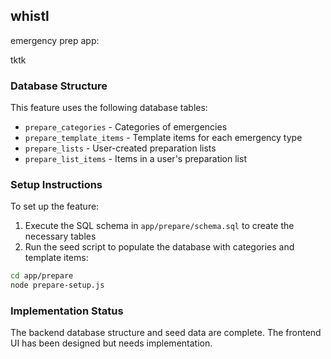 ## whistl

emergency prep app:

tktk

### Database Structure

This feature uses the following database tables:

- `prepare_categories` - Categories of emergencies
- `prepare_template_items` - Template items for each emergency type
- `prepare_lists` - User-created preparation lists
- `prepare_list_items` - Items in a user's preparation list

### Setup Instructions

To set up the feature:

1. Execute the SQL schema in `app/prepare/schema.sql` to create the necessary tables
2. Run the seed script to populate the database with categories and template items:

```bash
cd app/prepare
node prepare-setup.js
```

### Implementation Status

The backend database structure and seed data are complete. The frontend UI has been designed but needs implementation. 
